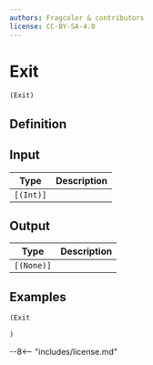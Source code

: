 ```yaml
---
authors: Fragcolor & contributors
license: CC-BY-SA-4.0
---
```



# Exit

```clojure
(Exit)
```


## Definition




## Input

| Type | Description |
|------|-------------|
| `[(Int)]` |  |


## Output

| Type | Description |
|------|-------------|
| `[(None)]` |  |


## Examples

```clojure
(Exit

)
```


--8<-- "includes/license.md"
